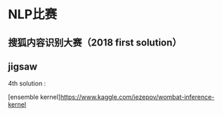 # NLP比赛

## 搜狐内容识别大赛（2018 first solution）



## jigsaw

4th solution :

[ensemble kernel]https://www.kaggle.com/iezepov/wombat-inference-kernel

